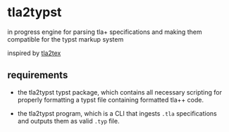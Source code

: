 # tla2typst
in progress engine for parsing tla+ specifications and making them compatible 
for the typst markup system 

inspired by [tla2tex](https://github.com/hengxin/tla2tex)

## requirements
- the tla2typst typst package, which contains all necessary scripting for 
properly formatting a typst file containing formatted tla++ code.

- the tla2typst program, which is a CLI that ingests `.tla` specifications and outputs them as valid `.typ` file. 



